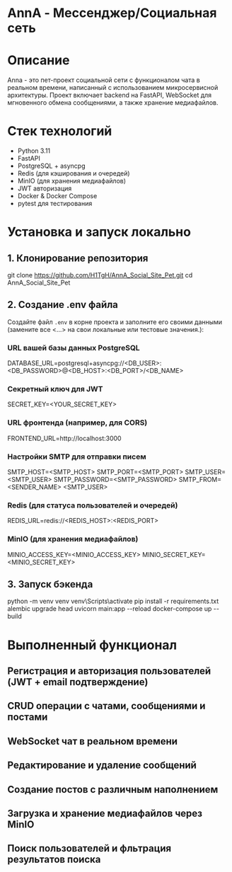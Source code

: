# AnnA - Мессенджер/Социальная сеть

# Описание

Anna - это пет-проект социальной сети с функционалом чата в реальном времени, написанный с использованием микросервисной архитектуры. Проект включает backend на FastAPI, WebSocket для мгновенного обмена сообщениями, а также хранение медиафайлов.

# Стек технологий

- Python 3.11
- FastAPI  
- PostgreSQL + asyncpg  
- Redis (для кэширования и очередей)  
- MinIO (для хранения медиафайлов)  
- JWT авторизация
- Docker & Docker Compose  
- pytest для тестирования  

# Установка и запуск локально

## 1. Клонирование репозитория

git clone https://github.com/H1TgH/AnnA_Social_Site_Pet.git
cd AnnA_Social_Site_Pet

## 2. Создание .env файла

Создайте файл `.env` в корне проекта и заполните его своими данными (замените все <...> на свои локальные или тестовые значения.):

### URL вашей базы данных PostgreSQL
DATABASE_URL=postgresql+asyncpg://<DB_USER>:<DB_PASSWORD>@<DB_HOST>:<DB_PORT>/<DB_NAME>

### Секретный ключ для JWT
SECRET_KEY=<YOUR_SECRET_KEY>

### URL фронтенда (например, для CORS)
FRONTEND_URL=http://localhost:3000

### Настройки SMTP для отправки писем
SMTP_HOST=<SMTP_HOST>
SMTP_PORT=<SMTP_PORT>
SMTP_USER=<SMTP_USER>
SMTP_PASSWORD=<SMTP_PASSWORD>
SMTP_FROM=<SENDER_NAME> <SMTP_USER>

### Redis (для статуса пользователей и очередей)
REDIS_URL=redis://<REDIS_HOST>:<REDIS_PORT>

### MinIO (для хранения медиафайлов)
MINIO_ACCESS_KEY=<MINIO_ACCESS_KEY>
MINIO_SECRET_KEY=<MINIO_SECRET_KEY>

## 3. Запуск бэкенда

python -m venv venv
venv\Scripts\activate
pip install -r requirements.txt
alembic upgrade head
uvicorn main:app --reload
docker-compose up --build

# Выполненный функционал

## Регистрация и авторизация пользователей (JWT + email подтверждение)
## CRUD операции с чатами, сообщениями и постами
## WebSocket чат в реальном времени
## Редактирование и удаление сообщений
## Создание постов с различным наполнением
## Загрузка и хранение медиафайлов через MinIO
## Поиск пользователей и фльтрация результатов поиска